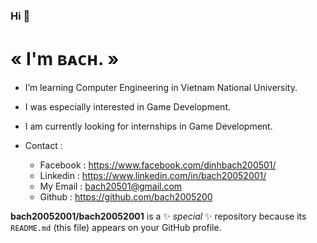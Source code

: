 ### Hi 👋

# « I'm ʙᴀᴄʜ. »

- I’m learning Computer Engineering in Vietnam National University.
- I was especially interested in Game Development.
- I am currently looking for internships in Game Development.

- Contact :
    - Facebook : https://www.facebook.com/dinhbach200501/
    - Linkedin : https://www.linkedin.com/in/bach20052001/
    - My Email : bach20501@gmail.com
    - Github : https://github.com/bach2005200
    
    
**bach20052001/bach20052001** is a ✨ _special_ ✨ repository because its `README.md` (this file) appears on your GitHub profile.
